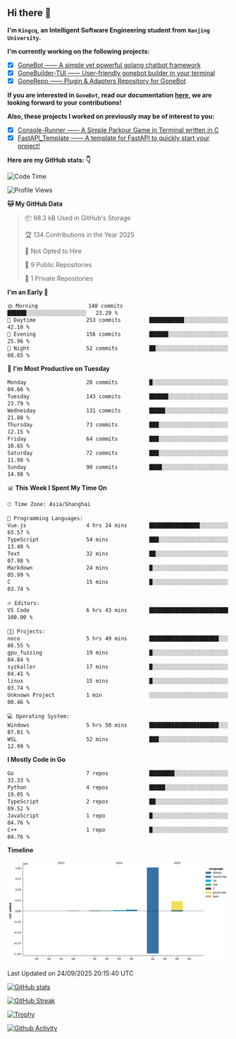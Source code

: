 ## Hi there 👋

**I'm `Kingcq`, an Intelligent Software Engineering student from `Nanjing University`.**

**I'm currently working on the following projects:**

- [x] [GoneBot —— A simple yet powerful golang chatbot framework](https://github.com/gonebot-dev/gonebot)
- [x] [GoneBuilder-TUI —— User-friendly gonebot builder in your terminal](https://github.com/gonebot-dev/gonebuilder-tui)
- [x] [GoneRepo —— Plugin & Adapters Repository for GoneBot](https://github.com/gonebot-dev/gonerepo)

**If you are interested in `GoneBot`, read our documentation [here](https://gonebot-dev.github.io/), we are looking forward to your contributions!**

**Also, these projects I worked on previously may be of interest to you:**

- [x] [Console-Runner —— A Simple Parkour Game in Terminal written in C](https://github.com/Kingcxp/Console-Runners)
- [x] [FastAPI_Template —— A template for FastAPI to quickly start your project!](https://github.com/Kingcxp/FastAPI_Template)

**Here are my GitHub stats: 👇**
<!--START_SECTION:waka-->
![Code Time](http://img.shields.io/badge/Code%20Time-1%2C885%20hrs%2053%20mins-blue)

![Profile Views](http://img.shields.io/badge/Profile%20Views-0-blue)

**🐱 My GitHub Data** 

> 📦 68.3 kB Used in GitHub's Storage 
 > 
> 🏆 134 Contributions in the Year 2025
 > 
> 🚫 Not Opted to Hire
 > 
> 📜 9 Public Repositories 
 > 
> 🔑 1 Private Repositories 
 > 
**I'm an Early 🐤** 

```text
🌞 Morning                140 commits         ██████░░░░░░░░░░░░░░░░░░░   23.29 % 
🌆 Daytime                253 commits         ███████████░░░░░░░░░░░░░░   42.10 % 
🌃 Evening                156 commits         ██████░░░░░░░░░░░░░░░░░░░   25.96 % 
🌙 Night                  52 commits          ██░░░░░░░░░░░░░░░░░░░░░░░   08.65 % 
```
📅 **I'm Most Productive on Tuesday** 

```text
Monday                   28 commits          █░░░░░░░░░░░░░░░░░░░░░░░░   04.66 % 
Tuesday                  143 commits         ██████░░░░░░░░░░░░░░░░░░░   23.79 % 
Wednesday                131 commits         █████░░░░░░░░░░░░░░░░░░░░   21.80 % 
Thursday                 73 commits          ███░░░░░░░░░░░░░░░░░░░░░░   12.15 % 
Friday                   64 commits          ███░░░░░░░░░░░░░░░░░░░░░░   10.65 % 
Saturday                 72 commits          ███░░░░░░░░░░░░░░░░░░░░░░   11.98 % 
Sunday                   90 commits          ████░░░░░░░░░░░░░░░░░░░░░   14.98 % 
```


📊 **This Week I Spent My Time On** 

```text
🕑︎ Time Zone: Asia/Shanghai

💬 Programming Languages: 
Vue.js                   4 hrs 24 mins       ████████████████░░░░░░░░░   65.57 % 
TypeScript               54 mins             ███░░░░░░░░░░░░░░░░░░░░░░   13.40 % 
Text                     32 mins             ██░░░░░░░░░░░░░░░░░░░░░░░   07.98 % 
Markdown                 24 mins             █░░░░░░░░░░░░░░░░░░░░░░░░   05.99 % 
C                        15 mins             █░░░░░░░░░░░░░░░░░░░░░░░░   03.74 % 

🔥 Editors: 
VS Code                  6 hrs 43 mins       █████████████████████████   100.00 % 

🐱‍💻 Projects: 
neco                     5 hrs 49 mins       ██████████████████████░░░   86.55 % 
gpu_fuzzing              19 mins             █░░░░░░░░░░░░░░░░░░░░░░░░   04.84 % 
syzkaller                17 mins             █░░░░░░░░░░░░░░░░░░░░░░░░   04.41 % 
linux                    15 mins             █░░░░░░░░░░░░░░░░░░░░░░░░   03.74 % 
Unknown Project          1 min               ░░░░░░░░░░░░░░░░░░░░░░░░░   00.46 % 

💻 Operating System: 
Windows                  5 hrs 50 mins       ██████████████████████░░░   87.01 % 
WSL                      52 mins             ███░░░░░░░░░░░░░░░░░░░░░░   12.99 % 
```

**I Mostly Code in Go** 

```text
Go                       7 repos             ████████░░░░░░░░░░░░░░░░░   33.33 % 
Python                   4 repos             █████░░░░░░░░░░░░░░░░░░░░   19.05 % 
TypeScript               2 repos             ██░░░░░░░░░░░░░░░░░░░░░░░   09.52 % 
JavaScript               1 repo              █░░░░░░░░░░░░░░░░░░░░░░░░   04.76 % 
C++                      1 repo              █░░░░░░░░░░░░░░░░░░░░░░░░   04.76 % 
```



**Timeline**

![Lines of Code chart](https://raw.githubusercontent.com/Kingcxp/Kingcxp/main/assets/bar_graph.png)


 Last Updated on 24/09/2025 20:15:40 UTC
<!--END_SECTION:waka-->

[![GitHub stats](https://github-readme-stats.vercel.app/api?username=Kingcxp&show_icons=true&count_private=true&theme=aura&hide_border=true&icon_color=FF4500&text_color=76EE00)](https://github.com/anuraghazra/github-readme-stats)    

[![GitHub Streak](https://github-readme-streak-stats.herokuapp.com/?user=Kingcxp&hide_border=true&theme=catppuccin-macchiato)](https://git.io/streak-stats)

[![Trophy](https://github-profile-trophy.vercel.app/?username=Kingcxp&theme=dracula)](https://github.com/ryo-ma/github-profile-trophy)

[![Github Activity](https://github-readme-activity-graph.vercel.app/graph?username=Kingcxp&theme=tokyo-night&hide_border=true)](https://github.com/ashutosh00710/github-readme-activity-graph)